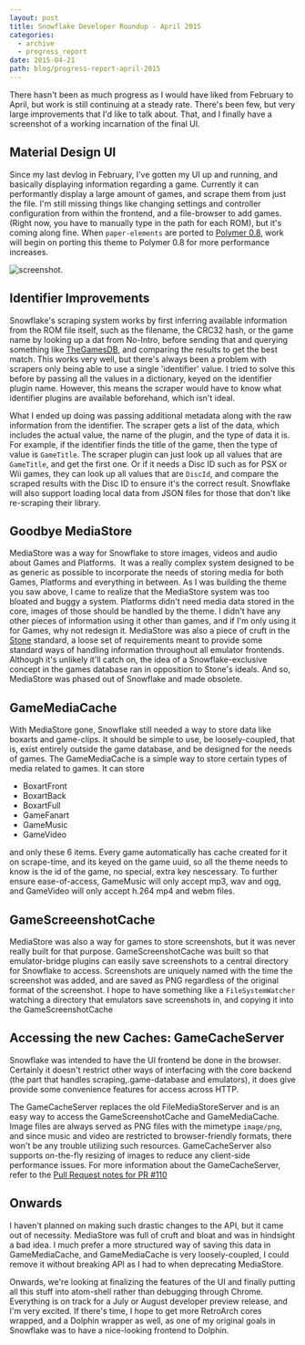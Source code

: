 ```yaml
---
layout: post
title: Snowflake Developer Roundup - April 2015
categories: 
  - archive
  - progress_report
date: 2015-04-21
path: blog/progress-report-april-2015
---
```


There hasn't been as much progress as I would have liked from February to April, but work is still continuing at a steady rate. There's been few, but very large improvements that I'd like to talk about. That, and I finally have a screenshot of a working incarnation of the final UI.

Material Design UI
------------------

Since my last devlog in February, I've gotten my UI up and running, and basically displaying information regarding a game. Currently it can performantly display a large amount of games, and scrape them from just the file. I'm still missing things like changing settings and controller configuration from within the frontend, and a file-browser to add games. (Right now, you have to manually type in the path for each ROM), but it's coming along fine. When `paper-elements` are ported to [Polymer 0.8](https://www.polymer-project.org/0.8/), work will begin on porting this theme to Polymer 0.8 for more performance increases.

![screenshot](https://camo.githubusercontent.com/2a41d2013108677782ae8e30007989c46ed93d67/687474703a2f2f692e696d6775722e636f6d2f6455625a536b312e706e67).

Identifier Improvements
-----------------------

Snowflake's scraping system works by first inferring available information from the ROM file itself, such as the filename, the CRC32 hash, or the game name by looking up a dat from No-Intro, before sending that and querying something like [TheGamesDB](http://thegamesdb.net/), and comparing the results to get the best match. This works very well, but there's always been a problem with scrapers only being able to use a single 'identifier' value. I tried to solve this before by passing all the values in a dictionary, keyed on the identifier plugin name. However, this means the scraper would have to know what identifier plugins are available beforehand, which isn't ideal.

What I ended up doing was passing additional metadata along with the raw information from the identifier. The scraper gets a list of the data, which includes the actual value, the name of the plugin, and the type of data it is. For example, if the identifier finds the title of the game, then the type of value is `GameTitle`. The scraper plugin can just look up all values that are `GameTitle`, and get the first one. Or if it needs a Disc ID such as for PSX or Wii games, they can look up all values that are `DiscId`, and compare the scraped results with the Disc ID to ensure it's the correct result. Snowflake will also support loading local data from JSON files for those that don't like re-scraping their library.

Goodbye MediaStore
------------------

MediaStore was a way for Snowflake to store images, videos and audio about Games and Platforms. &nbsp;It was a really complex system designed to be as generic as possible to incorporate the needs of storing media for both Games, Platforms and everything in between. As I was building the theme you saw above, I came to realize that the MediaStore system was too bloated and buggy a system. Platforms didn't need media data stored in the core, images of those should be handled by the theme. I didn't have any other pieces of information using it other than games, and if I'm only using it for Games, why not redesign it. MediaStore was also a piece of cruft in the [Stone](https://github.com/SnowflakePowered/stone) standard, a loose set of requirements meant to provide some standard ways of handling information throughout all emulator frontends. Although it's unlikely it'll catch on, the idea of a Snowflake-exclusive concept in the games database ran in opposition to Stone's ideals. And so, MediaStore was phased out of Snowflake and made obsolete.

GameMediaCache
--------------

With MediaStore gone, Snowflake still needed a way to store data like boxarts and game-clips. It should be simple to use, be loosely-coupled, that is, exist entirely outside the game database, and be designed for the needs of games. The GameMediaCache is a simple way to store certain types of media related to games. It can store

 * BoxartFront
 * BoxartBack
 * BoxartFull
 * GameFanart
 * GameMusic
 * GameVideo

and only these 6 items. Every game automatically has cache created for it on scrape-time, and its keyed on the game uuid, so all the theme needs to know is the id of the game, no special, extra key nescessary. To further ensure ease-of-access, GameMusic will only accept mp3, wav and ogg, and GameVideo will only accept h.264 mp4 and webm files.

GameScreeenshotCache
--------------------

MediaStore was also a way for games to store screenshots, but it was never really built for that purpose. GameScreenshotCache was built so that emulator-bridge plugins can easily save screenshots to a central directory for Snowflake to access. Screenshots are uniquely named with the time the screenshot was added, and are saved as PNG regardless of the original format of the screenshot. I hope to have something like a `FileSystemWatcher` watching a directory that emulators save screenshots in, and copying it into the GameScreenshotCache

Accessing the new Caches: GameCacheServer
-----------------------------------------

Snowflake was intended to have the UI frontend be done in the browser. Certainly it doesn't restrict other ways of interfacing with the core backend (the part that handles scraping,.game-database and emulators), it does give provide some convenience features for access across HTTP.

The GameCacheServer replaces the old FileMediaStoreServer and is an easy way to access the GameScreenshotCache and GameMediaCache. Image files are always served as PNG files with the mimetype `image/png`, and since music and video are restricted to browser-friendly formats, there won't be any trouble utilizing such resources. GameCacheServer also supports on-the-fly resizing of images to reduce any client-side performance issues. For more information about the GameCacheServer, refer to the [Pull Request notes for PR #110](https://github.com/SnowflakePowered/snowflake/pull/110)

Onwards
-------

I haven't planned on making such drastic changes to the API, but it came out of necessity. MediaStore was full of cruft and bloat and was in hindsight a bad idea. I much prefer a more structured way of saving this data in GameMediaCache, and GameMediaCache is very loosely-coupled, I could remove it without breaking API as I had to when deprecating MediaStore.

Onwards, we're looking at finalizing the features of the UI and finally putting all this stuff into atom-shell rather than debugging through Chrome. Everything is on track for a July or August developer preview release, and I'm very excited. If there's time, I hope to get more RetroArch cores wrapped, and a Dolphin wrapper as well, as one of my original goals in Snowflake was to have a nice-looking frontend to Dolphin.
